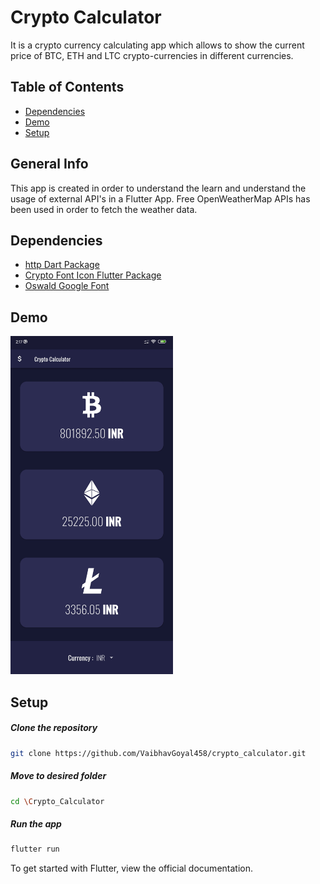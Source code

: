 # Crypto Calculator

It is a crypto currency calculating app which allows to show the current price of BTC, ETH and LTC
crypto-currencies in different currencies.  

## Table of Contents
* [Dependencies](#dependencies)
* [Demo](#demo)
* [Setup](#setup)

## General Info

This app is created in order to understand the learn and understand the usage of external API's in
a Flutter App. Free OpenWeatherMap APIs has been used in order to fetch the weather data.

## Dependencies

* [http Dart Package](https://pub.dev/packages/http)
* [Crypto Font Icon Flutter Package](https://pub.dev/packages/crypto_font_icons)
* [Oswald Google Font](https://fonts.google.com/specimen/Oswald)

## Demo

<img src="https://github.com/VaibhavGoyal458/crypto_calculator/blob/master/assets/images/hero.jpg" width="260px"> 

## Setup

  ##### Clone the repository
```bash
git clone https://github.com/VaibhavGoyal458/crypto_calculator.git
```
  ##### Move to desired folder
```bash
cd \Crypto_Calculator
```

  ##### Run the app
```bash
flutter run
```

To get started with Flutter, view the official documentation.